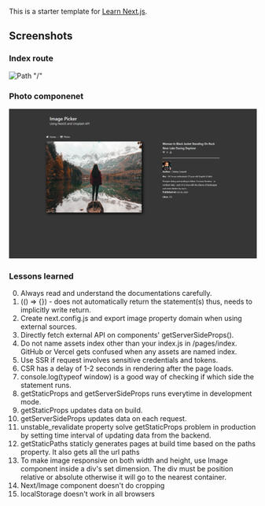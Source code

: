 This is a starter template for [Learn Next.js](https://nextjs.org/learn).

## Screenshots

### Index route

![Path "/"](./public/image_picker.png)

### Photo componenet

![Path "/photo/[id]"](./public/photo_component.png)


### Lessons learned

0. Always read and understand the documentations carefully.
1. (() => {}) - does not automatically return the statement(s) thus, needs to implicitly write return.
3. Create next.config.js and export image property domain when using external sources.
4. Directly fetch external API on components' getServerSideProps().
5. Do not name assets index other than your index.js in /pages/index. GitHub or Vercel gets confused when any assets are named index.
6. Use SSR if request involves sensitive credentials and tokens.
7. CSR has a delay of 1-2 seconds in rendering after the page loads.
8. console.log(typeof window) is a good way of checking if which side the statement runs.
9. getStaticProps and getServerSideProps runs everytime in development mode.
10. getStaticProps updates data on build.
11. getServerSideProps updates data on each request.
12. unstable_revalidate property solve getStaticProps problem in production by setting time interval of updating data from the backend.
13. getStaticPaths staticly generates pages at build time based on the paths property. It also gets all the url paths
14. To make image responsive on both width and height, use Image component inside a div's set dimension. The div must be position relative or absolute otherwise it will go to the nearest container.
15. Next/Image component doesn't do cropping
16. localStorage doesn't work in all browsers
